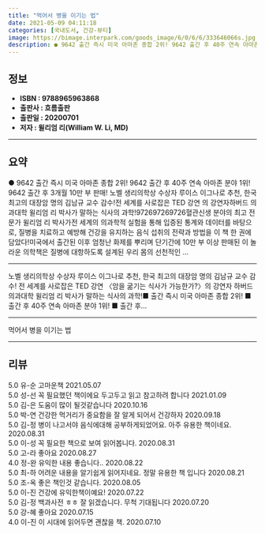 ```yaml
---
title: "먹어서 병을 이기는 법"
date: 2021-05-09 04:11:18
categories: [국내도서, 건강-뷰티]
image: https://bimage.interpark.com/goods_image/6/0/6/6/333646066s.jpg
description: ● 9642 출간 즉시 미국 아마존 종합 2위! 9642 출간 후 40주 연속 아마존 분야 1위! 9642 출간 후 3개월 10만 부 판매! 노벨 생리의학상 수상자 루이스 이그나로 추천, 한국 최고의 대장암 명의 김남규 교수 감수!전 세계를 사로잡은 TED 강연 의 강연자하버드 의과대
---
```


## **정보**

- **ISBN : 9788965963868**
- **출판사 : 흐름출판**
- **출판일 : 20200701**
- **저자 : 윌리엄 리(William W. Li, MD)**

------



## **요약**

●  9642 출간 즉시 미국 아마존 종합 2위! 9642 출간 후 40주 연속 아마존 분야 1위! 9642 출간 후 3개월 10만 부 판매! 노벨 생리의학상 수상자 루이스 이그나로 추천, 한국 최고의 대장암 명의 김남규 교수 감수!전 세계를 사로잡은 TED 강연 의 강연자하버드 의과대학 윌리엄 리 박사가 말하는 식사의 과학!972697269726혈관신생 분야의 최고 전문가 윌리엄 리 박사가전 세계의 의과학적 실험을 통해 입증된 통계와 데이터를 바탕으로, 질병을 치료하고 예방해 건강을 유지하는 음식 섭취의 전략과 방법을 이 책 한 권에 담았다!미국에서 출간된 이후 엄청난 화제를 뿌리며 단기간에 10만 부 이상 판매된 이 놀라운 의학책은 질병에 대항하도록 설계된 우리 몸의 선천적인 ...

------

노벨 생리의학상 수상자 루이스 이그나로 추천,
한국 최고의 대장암 명의 김남규 교수 감수!
전 세계를 사로잡은 TED 강연 〈암을 굶기는 식사가 가능한가?〉의 강연자
하버드 의과대학 윌리엄 리 박사가 말하는 식사의 과학!■ 출간 즉시 미국 아마존 종합 2위! 
■ 출간 후 40주 연속 아마존 분야 1위! 
■ 출간 후... 

------


먹어서 병을 이기는 법 

------


## **리뷰** 

5.0 유-순 고마운책 2021.05.07 <br/>5.0 성-선 꼭 필요했던 책이에요 두고두고 읽고 참고하려 합니다 2021.01.09 <br/>5.0 김-은 도움이 많이 될것같습니다 2020.10.16 <br/>5.0 박-연 건강한 먹거리가 중요함을 잘 알게 되어서
건강하자 2020.09.18 <br/>5.0 김-정 병이 나고서야 음식에대해 공부하게되었어요. 아주 유용한 책이네요.  2020.08.31 <br/>5.0 이-성 꼭 필요한 책으로 보여 읽어봅니다. 2020.08.31 <br/>5.0 고-라 좋아요 2020.08.27 <br/>4.0 정-완 유익한 내용 좋습니다.. 2020.08.22 <br/>5.0 최-하 어려운 내용을 알기쉽게 읽어지네요.
정말 유용한 책 입니다 2020.08.21 <br/>5.0 조-옥 좋은 책인것 같습니다. 2020.08.05 <br/>5.0 이-진 건강에 유익한책이예요! 2020.07.22 <br/>5.0 김-정 백과사전 ㅎㅎ 잘 읽겠습니다. 무척 기대됩니다 2020.07.20 <br/>5.0 강-혜 좋아요 2020.07.15 <br/>4.0 이-진 이 시대에 읽어두면 괜찮을 책. 2020.07.10 <br/>